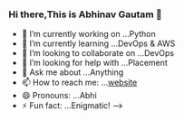 ### Hi there,This is Abhinav Gautam 👋 


- 🔭 I’m currently working on ...Python
- 🌱 I’m currently learning ...DevOps & AWS
- 👯 I’m looking to collaborate on ...DevOps
- 🤔 I’m looking for help with ...Placement
- 💬 Ask me about ...Anything
- 📫 How to reach me: ...[website](https://members.byticians.com/)
- 😄 Pronouns: ...Abhi
- ⚡ Fun fact: ...Enigmatic!
-->
